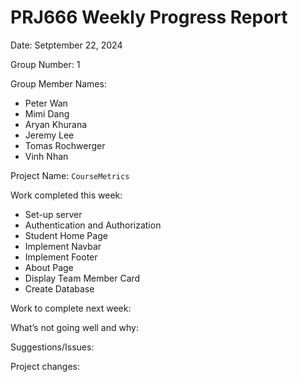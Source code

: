 # PRJ666 Weekly Progress Report

Date: Setptember 22, 2024

Group Number: 1

Group Member Names:

- Peter Wan
- Mimi Dang
- Aryan Khurana
- Jeremy Lee
- Tomas Rochwerger
- Vinh Nhan

Project Name: `CourseMetrics`

Work completed this week:

- Set-up server
- Authentication and Authorization
- Student Home Page
- Implement Navbar
- Implement Footer
- About Page
- Display Team Member Card
- Create Database

Work to complete next week:

What’s not going well and why:

Suggestions/Issues:

Project changes:
